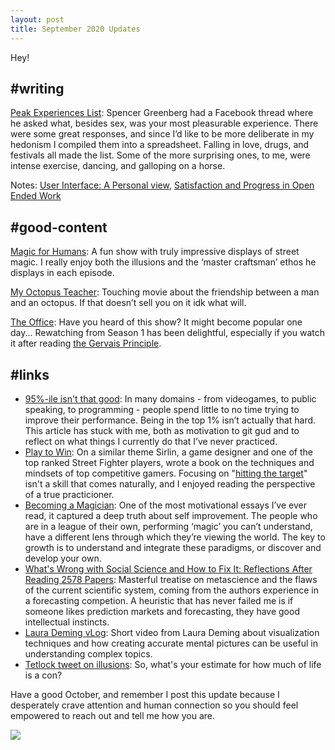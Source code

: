 ```yaml
---
layout: post
title: September 2020 Updates
---
```


Hey!

## #writing

[Peak Experiences List](https://docs.google.com/spreadsheets/d/1nulOX377rl4sltIPYzIwffanWCSj45un7YUsmEg5HgI/edit#gid=0): Spencer Greenberg had a Facebook thread where he asked what, besides sex, was your most pleasurable experience. There were some great responses, and since I’d like to be more deliberate in my hedonism I compiled them into a spreadsheet. Falling in love, drugs, and festivals all made the list. Some of the more surprising ones, to me, were intense exercise, dancing, and galloping on a horse.

Notes: [User Interface: A Personal view](https://notes.bengoldhaber.com/notes/user-interface-a-personal-view), [Satisfaction and Progress in Open Ended Work](https://bengoldhaber.com/notes/satisfaction-and-progress-in-open-ended-work)

## #good-content

[Magic for Humans](https://g.co/kgs/1x1tKT): A fun show with truly impressive displays of street magic. I really enjoy both the illusions and the ‘master craftsman’ ethos he displays in each episode.

[My Octopus Teacher](https://g.co/kgs/ySFzzf): Touching movie about the friendship between a man and an octopus. If that doesn’t sell you on it idk what will.

[The Office](https://g.co/kgs/iQgMkn): Have you heard of this show? It might become popular one day... Rewatching from Season 1 has been delightful, especially if you watch it after reading [the Gervais Principle](https://archive.vn/P9VvX).

## #links

- [95%-ile isn't that good](https://archive.vn/siizR): In many domains - from videogames, to public speaking, to programming - people spend little to no time trying to improve their performance. Being in the top 1% isn’t actually that hard. This article has stuck with me, both as motivation to git gud and to reflect on what things I currently do that I’ve never practiced.
- [Play to Win](http://www.sirlin.net/ptw): On a similar theme Sirlin, a game designer and one of the top ranked Street Fighter players, wrote a book on the techniques and mindsets of top competitive gamers. Focusing on "[hitting the target](https://archive.vn/wip/jz1go)" isn't a skill that comes naturally, and I enjoyed reading the perspective of a true practicioner. 
- [Becoming a Magician](https://archive.vn/UzJfb): One of the most motivational essays I’ve ever read, it captured a deep truth about self improvement. The people who are in a league of their own, performing ‘magic’ you can’t understand, have a different lens through which they’re viewing the world. The key to growth is to understand and integrate these paradigms, or discover and develop your own.
- [What's Wrong with Social Science and How to Fix It: Reflections After Reading 2578 Papers](https://archive.vn/8nj4u): Masterful treatise on metascience and the flaws of the current scientific system, coming from the authors experience in a forecasting competion. A heuristic that has never failed me is if someone likes prediction markets and forecasting, they have good intellectual instincts.
- [Laura Deming vLog](https://twitter.com/LauraDeming/status/1305996108741574657): Short video from Laura Deming about visualization techniques and how creating accurate mental pictures can be useful in understanding complex topics.
- [Tetlock tweet on illusions](https://mobile.twitter.com/PTetlock/status/1302559181023727616): So, what's your estimate for how much of life is a con?

Have a good October, and remember I post this update because I desperately crave attention and human connection so you should feel empowered to reach out and tell me how you are.

![](https://firebasestorage.googleapis.com/v0/b/firescript-577a2.appspot.com/o/imgs%2Fapp%2Fben%2FuT82nlee35.png?alt=media&token=eea11c0d-ec08-4cfb-834d-de82a317a10a)